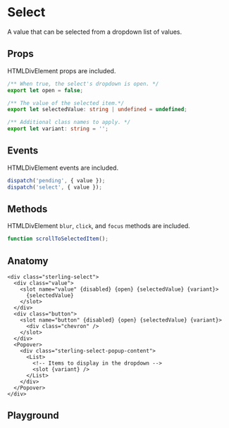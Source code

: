 <script>
    import Playground from './SelectPlayground.svelte';
</script>

# Select

A value that can be selected from a dropdown list of values.

## Props

HTMLDivElement props are included.

```ts
/** When true, the select's dropdown is open. */
export let open = false;

/** The value of the selected item.*/
export let selectedValue: string | undefined = undefined;

/** Additional class names to apply. */
export let variant: string = '';
```

## Events

HTMLDivElement events are included.

```ts
dispatch('pending', { value });
dispatch('select', { value });
```

## Methods

HTMLDivElement `blur`, `click`, and `focus` methods are included.

```ts
function scrollToSelectedItem();
```

## Anatomy

```svelte
<div class="sterling-select">
  <div class="value">
    <slot name="value" {disabled} {open} {selectedValue} {variant}>
      {selectedValue}
    </slot>
  </div>
  <div class="button">
    <slot name="button" {disabled} {open} {selectedValue} {variant}>
      <div class="chevron" />
    </slot>
  </div>
  <Popover>
    <div class="sterling-select-popup-content">
      <List>
        <!-- Items to display in the dropdown -->
        <slot {variant} />
      </List>
    </div>
  </Popover>
</div>
```

## Playground

  <Playground />
